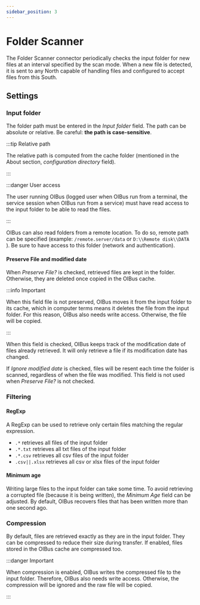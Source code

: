 ```yaml
---
sidebar_position: 3
---
```


# Folder Scanner

The Folder Scanner connector periodically checks the input folder for new files at an interval specified by the scan
mode. When a new file is detected, it is sent to any North capable of handling files and configured to accept files 
from this South.

## Settings
### Input folder
The folder path must be entered in the _Input folder_ field. The path can be absolute or relative. Be careful: 
**the path is case-sensitive**.

:::tip Relative path

The relative path is computed from the cache folder (mentioned in the About section, _configuration directory_ field).

:::

:::danger User access

The user running OIBus (logged user when OIBus run from a terminal, the service session when OIBus run from a service) 
must have read access to the input folder to be able to read the files.

:::

OIBus can also read folders from a remote location. To do so, remote path can be specified (example: 
`/remote.server/data` or `D:\\Remote disk\\DATA `). Be sure to have access to this folder (network and authentication).

#### Preserve File and modified date
When _Preserve File?_ is checked, retrieved files are kept in the folder. Otherwise, they are deleted once copied in
the OIBus cache.

:::info Important

When this field file is not preserved, OIBus moves it from the input folder to its cache, which in computer terms means it 
deletes the file from the input folder. For this reason, OIBus also needs write access. Otherwise, the file will be 
copied.

:::

When this field is checked, OIBus keeps track of the modification date of files already retrieved. It will only retrieve
a file if its modification date has changed.

If _Ignore modified date_ is checked, files will be resent each time the folder is scanned, regardless of when the file
was modified. This field is not used when _Preserve File?_ is not checked.

### Filtering
#### RegExp
A RegExp can be used to retrieve only certain files matching the regular expression. 
- `.*` retrieves all files of the input folder
- `.*.txt` retrieves all txt files of the input folder
- `.*.csv` retrieves all csv files of the input folder
- `.csv||.xlsx` retrieves all csv or xlsx files of the input folder

#### Minimum age
Writing large files to the input folder can take some time. To avoid retrieving a corrupted file (because it is
being written), the _Minimum Age_ field can be adjusted. By default, OIBus recovers files that has been written more 
than one second ago.

### Compression
By default, files are retrieved exactly as they are in the input folder. They can be compressed to reduce their size 
during transfer. If enabled, files stored in the OIBus cache are compressed too.

:::danger Important

When compression is enabled, OIBus writes the compressed file to the input folder. Therefore, OIBus also needs 
write access. Otherwise, the compression will be ignored and the raw file will be copied.

:::
